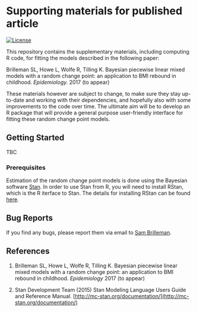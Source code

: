 # Supporting materials for published article
[![License](https://img.shields.io/badge/License-GPL%20%28%3E=%203%29-brightgreen.svg)](http://www.gnu.org/licenses/gpl-3.0.html)

This repository contains the supplementary materials, including computing R code, for fitting the models described in the following paper:

Brilleman SL, Howe L, Wolfe R, Tilling K. Bayesian piecewise linear mixed models with a random change point: an application to BMI rebound in childhood. *Epidemiology.* 2017 (to appear)

These materials however are subject to change, to make sure they stay up-to-date and working with their dependencies, and hopefully also with some improvements to the code over time. The ultimate aim will be to develop an R package that will provide a general purpose user-friendly interface for fitting these random change point models. 

## Getting Started

TBC

### Prerequisites

Estimation of the random change point models is done using the Bayesian software [Stan](http://mc-stan.org). In order to use Stan from R, you will need to install RStan, which is the R iterface to Stan. The details for installing RStan can be found [here](https://github.com/stan-dev/rstan/wiki/RStan-Getting-Started).

## Bug Reports

If you find any bugs, please report them via email to [Sam Brilleman](mailto:sam.brilleman@monash.edu).

## References

1. Brilleman SL, Howe L, Wolfe R, Tilling K. Bayesian piecewise linear mixed models with a random change point: an application to BMI rebound in childhood. *Epidemiology* 2017 (to appear)

2. Stan Development Team (2015) Stan Modeling Language Users Guide and Reference Manual. [http://mc-stan.org/documentation/](http://mc-stan.org/documentation/)
